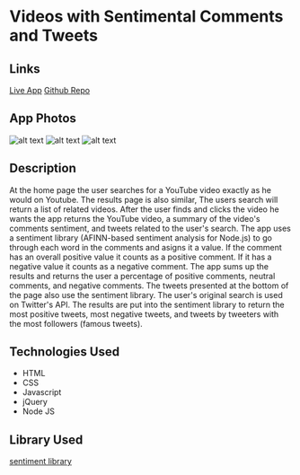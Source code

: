 # Videos with Sentimental Comments and Tweets


## Links
[Live App](https://amichot.github.io/videoswithtweets)
[Github Repo](https://github.com/amichot/videoswithtweets)

## App Photos

![alt text](https://i.imgur.com/KPBfumi.png "Home Page")
![alt text](https://imgur.com/hGeH8Jf "Results Page")
![alt text](https://imgur.com/KPBfumi "Video Page")

## Description
  At the home page the user searches for a YouTube video exactly as he would on Youtube. The results page is also similar,
The users search will return a list of related videos. After the user finds and clicks the video he wants the app returns
the YouTube video, a summary of the video's comments sentiment, and tweets related to the user's search.
  The app uses a sentiment library (AFINN-based sentiment analysis for Node.js) to go through each word in the comments and
asigns it a value. If the comment has an overall positive value it counts as a positive comment. If it has a negative value
it counts as a negative comment. The app sums up the results and returns the user a percentage of positive comments, neutral
comments, and negative comments.
  The tweets presented at the bottom of the page also use the sentiment library. The user's original search is used on Twitter's
API. The results are put into the sentiment library to return the most positive tweets, most negative tweets, and tweets by
tweeters with the most followers (famous tweets).

## Technologies Used

* HTML
* CSS
* Javascript
* jQuery
* Node JS

## Library Used

[sentiment library](https://github.com/thisandagain/sentiment)
